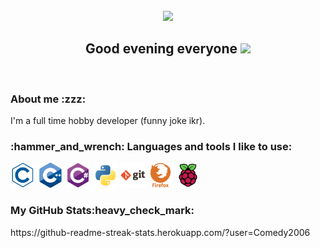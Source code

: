 <br>
<div id="header" align="center">
  <img src="https://media.giphy.com/media/M9gbBd9nbDrOTu1Mqx/giphy.gif" width="100"/>
  <h2>Good evening everyone <img src="https://media.giphy.com/media/hvRJCLFzcasrR4ia7z/giphy.gif" width="30px"/></h2>
  <br>
</div>

<h3>About me :zzz:</h3>
I'm a full time hobby developer (funny joke ikr).<br>

<h3> :hammer_and_wrench: Languages and tools I like to use: </h3>
<div>
  <img src="https://github.com/devicons/devicon/blob/master/icons/c/c-line.svg" title="C" **alt="C" width="40" height="40"/>
  <img src="https://github.com/devicons/devicon/blob/master/icons/cplusplus/cplusplus-original.svg" title="C++" **alt="C++" width="40" height="40"/>
  <img src="https://github.com/devicons/devicon/blob/master/icons/csharp/csharp-original.svg" title="C#" **alt="C#" width="40" height="40"/>
  <img src="https://github.com/devicons/devicon/blob/master/icons/python/python-original.svg" title="Python" **alt="Python" width="40" height="40"/>
  <img src="https://github.com/devicons/devicon/blob/master/icons/git/git-original-wordmark.svg" title="Git" **alt="Git" width="40" height="40"/>
  <img src="https://github.com/devicons/devicon/blob/master/icons/firefox/firefox-plain-wordmark.svg" title="FireFox" **alt="FireFox" width="40" height="40"/>
  <img src="https://github.com/devicons/devicon/blob/master/icons/raspberrypi/raspberrypi-original.svg" title="RPi" **alt="RPi" width="40" height="40"/>
</div>

<h3>My GitHub Stats:heavy_check_mark: </h3>
https://github-readme-streak-stats.herokuapp.com/?user=Comedy2006

